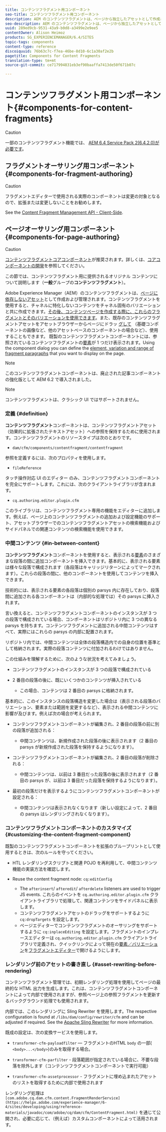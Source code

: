 ```yaml
---
title: コンテンツフラグメント用コンポーネント
seo-title: コンテンツフラグメント用コンポーネント
description: AEM のコンテンツフラグメントは、ページから独立したアセットとして作成および管理されます
seo-description: AEM のコンテンツフラグメントは、ページから独立したアセットとして作成および管理されます
uuid: 289ed9cb-9531-43a9-b0d8-a3499e2e9ee5
contentOwner: Alison Heimoz
products: SG_EXPERIENCEMANAGER/6.4/SITES
topic-tags: components
content-type: reference
discoiquuid: 76b63c7c-f7ea-46be-8d10-6c1a30af2e2b
pagetitle: Components for Content Fragments
translation-type: tm+mt
source-git-commit: ce717994831eb3ef90baaffa7413de50f671b07c

---
```



# コンテンツフラグメント用コンポーネント{#components-for-content-fragments}

>[!CAUTION]
>
>一部のコンテンツフラグメント機能では、 [AEM 6.4 Service Pack 2(6.4.2.0)が必要です](/help/release-notes/sp-release-notes.md)。

## フラグメントオーサリング用コンポーネント {#components-for-fragment-authoring}

>[!CAUTION]
>
>フラグメントエディターで使用される実際のコンポーネントは変更の対象となるので、拡張または変更しないことをお勧めします。

See the [Content Fragment Management API - Client-Side](/help/sites-developing/customizing-content-fragments.md#the-content-fragment-management-api-client-side).

## ページオーサリング用コンポーネント {#components-for-page-authoring}

>[!CAUTION]
>
>[コンテンツフラグメントコアコンポーネント](https://helpx.adobe.com/experience-manager/core-components/using/content-fragment-component.html)が推奨されます。詳しくは、[コアコンポーネントの開発](https://helpx.adobe.com/experience-manager/core-components/using/developing.html)を参照してください。
>
>この節では、コンテンツフラグメント用に提供されるオリジナル コンテンツについて説明します（**一般**&#x200B;グループの&#x200B;**コンテンツフラグメント**）。

Adobe Experience Manager（AEM）のコンテンツフラグメントは、[ページに依存しないアセット](/help/assets/content-fragments.md)として作成および管理されます。コンテンツフラグメントを使用すると、チャネルに特化しないコンテンツをチャネル固有のバリエーションと共に作成できます。[その後、コンテンツページを作成する際に、これらのフラグメントとそのバリエーションを使用できます](/help/sites-authoring/content-fragments.md)。また、既存のコンテンツフラグメントアセットをアセットブラウザーからページにドラッ [グして](/help/sites-authoring/content-fragments.md#adding-a-content-fragment-to-your-page) （基礎コンポーネントの画像など、他のアセットベースのコンポーネントの場合など）、使用することもできます。 既製のコンテンツフラグメントコンポーネントには、参照されているコンテンツフラグメントの[要素](/help/assets/content-fragments.md#constituent-parts-of-a-content-fragment)が 1 つだけ表示されます。Using the component dialog you can define the [element, variation and range of fragment paragraphs](/help/assets/content-fragments.md#constituent-parts-of-a-content-fragment) that you want to display on the page.

>[!NOTE]
>
>このコンテンツフラグメントコンポーネントは、廃止された記事コンポーネントの強化版として AEM 6.2 で導入されました。

>[!NOTE]
>
>コンテンツフラグメントは、クラシック UI ではサポートされません。

### 定義 {#definition}

**コンテンツフラグメント**&#x200B;コンポーネントは、コンテンツフラグメントアセット（効果的に拡張されたテキストアセット）への参照を保持するために使用されます。コンテンツフラグメントのリソースタイプは次のとおりです。

* `dam/cfm/components/contentfragment/contentfragment`

参照を定義するには、次のプロパティを使用します。

* `fileReference`

タッチ操作対応 UI のエディター のみ、コンテンツフラグメントコンポーネントを完全にサポートします。これには、次のクライアントライブラリが含まれます。

* `cq.authoring.editor.plugin.cfm`

このライブラリは、コンテンツフラグメント専用の機能をエディターに追加します。例えば、ページ上のコンテンツフラグメントの追加および設定機能のサポート、アセットブラウザーでのコンテンツフラグメントアセットの検索機能およびサイドパネルでの関連コンテンツの検索機能を使用できます。

### 中間コンテンツ {#in-between-content}

**コンテンツフラグメント**&#x200B;コンポーネントを使用すると、表示される[要素](/help/assets/content-fragments.md#constituent-parts-of-a-content-fragment)のさまざまな段落の間に追加コンポーネントを挿入できます。基本的に、表示される要素は様々な段落で構成されます（各段落はキャリッジリターンによってマークされます）。これらの段落の間に、他のコンポーネントを使用してコンテンツを挿入できます。

技術的には、表示される要素の各段落は個別の parsys 内に存在しており、段落間に追加される各コンポーネントは（内部的な処理では）その parsys に挿入されます。

言い換えると、コンテンツフラグメントコンポーネントのインスタンスが 3 つの段落で構成されている場合、コンポーネントはリポジトリ内に 3 つの異なる parsys を持ちます。コンテンツフラグメントに追加される中間コンテンツはすべて、実際にはこれらの parsys の内部に配置されます。

リポジトリ内では、中間コンテンツは全体の段落構造内での自身の位置を基準として格納されます。実際の段落コンテンツに付加されるわけではありません。

この仕組みを理解するために、次のような状況を考えてみましょう。

* コンテンツフラグメントのインスタンスが 3 つの段落で構成されている
* 2 番目の段落の後に、既にいくつかのコンテンツが挿入されている

   * この場合、コンテンツは 2 番目の parsys に格納されます。

基本的に、このインスタンスの段落構造を変更した場合は（表示される段落のバリエーション、要素または範囲を変更するなど）、表示される中間コンテンツに影響が及びます。例えば次の場合が考えられます。

* コンテンツフラグメントコンポーネントが編集され、2 番目の段落の前に別の段落が追加される：

   * 中間コンテンツは、新規作成された段落の後に表示されます（2 番目の parsys が新規作成された段落を保持するようになります）。

* コンテンツフラグメントコンポーネントが編集され、2 番目の段落が削除される：

   * 中間コンテンツは、以前は 3 番目だった段落の後に表示されます（2 番目の parsys が、以前は 3 番目だった段落を保持するようになります）。

* 最初の段落だけを表示するようにコンテンツフラグメントコンポーネントが設定される：

   * 中間コンテンツは表示されなくなります（新しい設定によって、2 番目の parsys はレンダリングされなくなります）。

### コンテンツフラグメントコンポーネントのカスタマイズ {#customizing-the-content-fragment-component}

既製のコンテンツフラグメントコンポーネントを拡張のブループリントとして使用するときは、次のルールを守ってください。

* HTL レンダリングスクリプトと関連 POJO を再利用して、中間コンテンツ機能の実装方法を確認します。
* Reuse the content fragment node: `cq:editConfig`

   * The `afterinsert`/ `afteredit`/ `afterdelete` listeners are used to trigger JS events. これらのイベントを `cq.authoring.editor.plugin.cfm` クライアントライブラリで処理して、関連コンテンツをサイドパネルに表示します。
   * コンテンツフラグメントアセットのドラッグをサポートするように `cq:dropTargets` を設定します。
   * ページエディターでコンテンツフラグメントのオーサリングをサポートするように `cq:inplaceEditing` を設定します。フラグメントのインプレースエディターは `cq.authoring.editor.plugin.cfm` クライアントライブラリで定義され、クイックリンクによって現在の[要素／バリエーション](/help/assets/content-fragments.md#constituent-parts-of-a-content-fragment)を[フラグメントエディター](/help/assets/content-fragments-variations.md)で開けるようにします。

### レンダリング前のアセットの書き直し {#asset-rewriting-before-rendering}

コンテンツフラグメント管理では、初期レンダリング処理を使用してページの最終的な HTML 出力を生成します。これは、コンテンツフラグメントコンポーネントによって内部で使用されますが、参照ページ上の参照フラグメントを更新するバックグラウンド処理でも使用されます。

内部では、このレンダリングに Sling Rewriter を使用します。The respective configuration is found at `/libs/dam/config/rewriter/cfm` and can be adjusted if required. See the [Apache Sling Rewriter](https://sling.apache.org/documentation/bundles/output-rewriting-pipelines-org-apache-sling-rewriter.html) for more information.

既成の設定は、次の変換サービスを使用します。

* `transformer-cfm-payloadfilter`  — フラグメントのHTML `body` の一部( `<body>...</body>`)のみを取得する場合。

* `transformer-cfm-parfilter` - 段落範囲が指定されている場合に、不要な段落を除外します（コンテンツフラグメントコンポーネントで実行可能）
* `transformer-cfm-assetprocessor` - フラグメントに埋め込まれたアセットのリストを取得するために内部で使用されます

レンダリング処理は ` [com.adobe.cq.dam.cfm.content.FragmentRenderService](https://helpx.adobe.com/experience-manager/6-4/sites/developing/using/reference-materials/javadoc/com/adobe/cq/dam/cfm/ContentFragment.html)` を通じて公開され、必要に応じて、（例えば）カスタムコンポーネントによって活用されます。